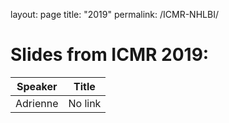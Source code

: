 layout: page
title: "2019"
permalink: /ICMR-NHLBI/

# Slides from ICMR 2019:

Speaker | Title
--------| -------------
Adrienne | No link
